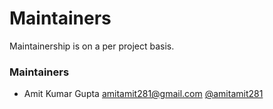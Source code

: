 # Maintainers

Maintainership is on a per project basis.

### Maintainers
  - Amit Kumar Gupta <amitamit281@gmail.com> [@amitamit281](https://github.com/amitamit281)
